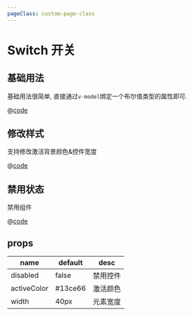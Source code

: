 ```yaml
---
pageClass: custom-page-class
---
```


# Switch 开关

## 基础用法

基础用法很简单, 直接通过`v-model`绑定一个布尔值类型的属性即可.

<Switch-Base/>

@[code](../comps/Switch/Base.vue)

## 修改样式

支持修改激活背景颜色&控件宽度

<Switch-Type/>

@[code](../comps/Switch/Type.vue)

## 禁用状态

禁用组件

<Switch-Disabled/>

@[code](../comps/Switch/Disabled.vue)

## props

| name        | default | desc     |
| ----------- | ------- | -------- |
| disabled    | false   | 禁用控件 |
| activeColor | #13ce66 | 激活颜色 |
| width       | 40px    | 元素宽度 |
